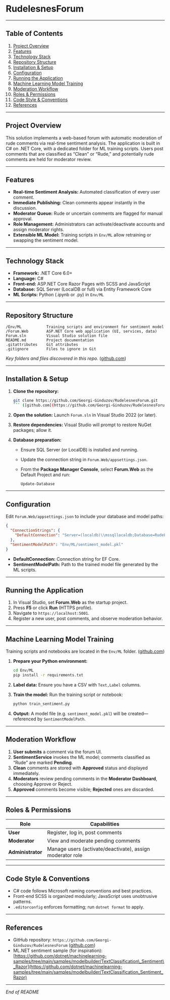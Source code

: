 # RudelesnesForum

---

## Table of Contents

1. [Project Overview](#project-overview)
2. [Features](#features)
3. [Technology Stack](#technology-stack)
4. [Repository Structure](#repository-structure)
5. [Installation & Setup](#installation--setup)
6. [Configuration](#configuration)
7. [Running the Application](#running-the-application)
8. [Machine Learning Model Training](#machine-learning-model-training)
9. [Moderation Workflow](#moderation-workflow)
10. [Roles & Permissions](#roles--permissions)
11. [Code Style & Conventions](#code-style--conventions)
12. [References](#references)

---

## Project Overview

This solution implements a web-based forum with automatic moderation of rude comments via real-time sentiment analysis. The application is built in C# on .NET Core, with a dedicated folder for ML training scripts. Users post comments that are classified as “Clean” or “Rude,” and potentially rude comments are held for moderator review.

---

## Features

* **Real-time Sentiment Analysis:** Automated classification of every user comment.
* **Immediate Publishing:** Clean comments appear instantly in the discussion.
* **Moderator Queue:** Rude or uncertain comments are flagged for manual approval.
* **Role Management:** Administrators can activate/deactivate accounts and assign moderator rights.
* **Extensible ML Model:** Training scripts in `Env/ML` allow retraining or swapping the sentiment model.

---

## Technology Stack

* **Framework:** .NET Core 6.0+
* **Language:** C#
* **Front-end:** ASP.NET Core Razor Pages with SCSS and JavaScript
* **Database:** SQL Server (LocalDB or full) via Entity Framework Core
* **ML Scripts:** Python (.ipynb or .py) in `Env/ML`

---

## Repository Structure

```
/Env/ML           Training scripts and environment for sentiment model
/Forum.Web        ASP.NET Core web application (UI, services, data)
Forum.sln         Visual Studio solution file
README.md         Project documentation
.gitattributes    Git attributes
.gitignore        Files to ignore in Git
```

*Key folders and files discovered in this repo.* ([github.com](https://github.com/Georgi-Ginduzov/RudelesnesForum))

---

## Installation & Setup

1. **Clone the repository:**

   ````bash
   git clone https://github.com/Georgi-Ginduzov/RudelesnesForum.git
   ``` ([github.com](https://github.com/Georgi-Ginduzov/RudelesnesForum))
   ````
2. **Open the solution:** Launch `Forum.sln` in Visual Studio 2022 (or later).
3. **Restore dependencies:** Visual Studio will prompt to restore NuGet packages; allow it.
4. **Database preparation:**

   * Ensure SQL Server (or LocalDB) is installed and running.
   * Update the connection string in `Forum.Web/appsettings.json`.
   * From the **Package Manager Console**, select **Forum.Web** as the Default Project and run:

     ```powershell
     Update-Database
     ```

---

## Configuration

Edit `Forum.Web/appsettings.json` to include your database and model paths:

```json
{
  "ConnectionStrings": {
    "DefaultConnection": "Server=(localdb)\\mssqllocaldb;Database=RudeForumDb;Trusted_Connection=True;"
  },
  "SentimentModelPath": "Env/ML/sentiment_model.pkl"
}
```

* **DefaultConnection:** Connection string for EF Core.
* **SentimentModelPath:** Path to the trained model file generated by the ML scripts.

---

## Running the Application

1. In Visual Studio, set **Forum.Web** as the startup project.
2. Press **F5** or click **Run** (HTTPS profile).
3. Navigate to `https://localhost:5001`.
4. Register a new user, post comments, and observe moderation behavior.

---

## Machine Learning Model Training

Training scripts and notebooks are located in the `Env/ML` folder. ([github.com](https://github.com/Georgi-Ginduzov/RudelesnesForum))

1. **Prepare your Python environment:**

   ```bash
   cd Env/ML
   pip install -r requirements.txt
   ```
2. **Label data:** Ensure you have a CSV with `Text,Label` columns.
3. **Train the model:** Run the training script or notebook:

   ```bash
   python train_sentiment.py
   ```
4. **Output:** A model file (e.g. `sentiment_model.pkl`) will be created—referenced by `SentimentModelPath`.

---

## Moderation Workflow

1. **User submits** a comment via the forum UI.
2. **SentimentService** invokes the ML model; comments classified as “Rude” are marked **Pending**.
3. **Clean** comments are stored with **Approved** status and displayed immediately.
4. **Moderators** review pending comments in the **Moderator Dashboard**, choosing Approve or Reject.
5. **Approved** comments become visible; **Rejected** ones are discarded.

---

## Roles & Permissions

| Role              | Capabilities                                              |
| ----------------- | --------------------------------------------------------- |
| **User**          | Register, log in, post comments                           |
| **Moderator**     | View and moderate pending comments                        |
| **Administrator** | Manage users (activate/deactivate), assign moderator role |

---

## Code Style & Conventions

* C# code follows Microsoft naming conventions and best practices.
* Front-end SCSS is organized modularly; JavaScript uses unobtrusive patterns.
* `.editorconfig` enforces formatting; run `dotnet format` to apply.

---

## References

* GitHub repository: `https://github.com/Georgi-Ginduzov/RudelesnesForum` ([github.com](https://github.com/Georgi-Ginduzov/RudelesnesForum))
* ML.NET sentiment sample (for inspiration): [https://github.com/dotnet/machinelearning-samples/tree/main/samples/modelbuilder/TextClassification\_Sentiment\_Razor](https://github.com/dotnet/machinelearning-samples/tree/main/samples/modelbuilder/TextClassification_Sentiment_Razor)

---

*End of README*
